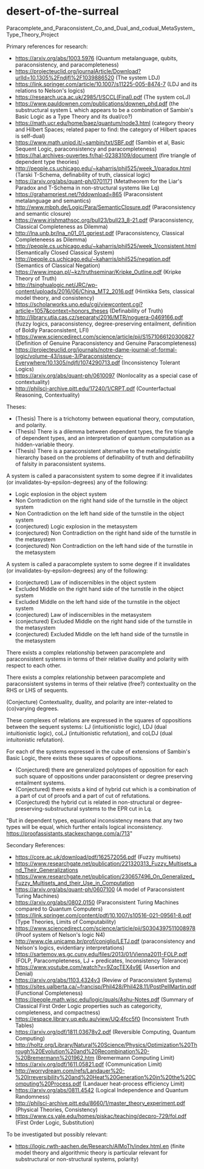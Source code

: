 # desert-of-the-surreal
Paracomplete_and_Paraconsistent_Co_and_Dual_and_codual_MetaSystem_Type_Theory_Project

Primary references for research:
* https://arxiv.org/abs/1003.5976 (Quantum metalanguage, qubits, paraconsistency, and paracompleteness)
* https://projecteuclid.org/journalArticle/Download?urlId=10.1305%2Fndjfl%2F1039886520 (The system LDJ)
* https://link.springer.com/article/10.1007/s11225-005-8474-7 (LDJ and its relations to Nelson's logics)
* https://research.uca.ac.uk/2985/1/SCCL(Final).pdf (The system coLJ)
* https://www.pauldownen.com/publications/downen_phd.pdf (the substructural system L which appears to be a combination of Sambin's Basic Logic as a Type Theory and its dual/co?)
* https://math.ucr.edu/home/baez/quantum/node3.html (category theory and Hilbert Spaces; related paper to find: the category of Hilbert spaces is self-dual)
* https://www.math.unipd.it/~sambin/txt/SBF.pdf (Sambin et al, Basic Sequent Logic, paraconsistency and paracompleteness)
* https://hal.archives-ouvertes.fr/hal-02383109/document (fire triangle of dependent type theories)
* http://people.cs.uchicago.edu/~kaharris/phil525/week_1/paradox.html (Tarski T-Schema, definability of truth, classical logic)
* https://arxiv.org/abs/quant-ph/0701171 (Metatheorem for the Liar's Paradox and T-Schema in non-structural systems like Lq)
* https://grahampriest.net/?ddownload=865 (Paraconsistent metalanguage and semantics)
* http://www.mbph.de/Logic/Para/SemanticClosure.pdf (Paraconsistency and semantic closure)
* https://www.irishmathsoc.org/bull23/bull23_8-21.pdf (Paraconsistency, Classical Completeness as Dilemma)
* http://lna.unb.br/lna_n01_01_gpriest.pdf (Paraconsistency, Classical Completeneess as Dilemma)
* http://people.cs.uchicago.edu/~kaharris/phil525/week_1/consistent.html (Semantically Closed Classical System)
* http://people.cs.uchicago.edu/~kaharris/phil525/negation.pdf (Semantics of Classical Negation)
* https://www.impan.pl/~kz/truthseminar/Kripke_Outline.pdf (Kripke Theory of Truth)
* http://tsinghualogic.net/JRC/wp-content/uploads/2016/06/China_MT2_2016.pdf (Hintikka Sets, classical model theory, and consistency)
* https://scholarworks.uno.edu/cgi/viewcontent.cgi?article=1057&context=honors_theses (Definability of Truth)
* http://library.utia.cas.cz/separaty/2016/MTR/noguera-0469166.pdf (fuzzy logics, paraconsistency, degree-preserving entailment, definition of Boldly Paraconsistent, LFI)
* https://www.sciencedirect.com/science/article/pii/S1571066120300827 (Definition of Genuine Paraconsistency and Genuine Paracompleteness)
* https://projecteuclid.org/journals/notre-dame-journal-of-formal-logic/volume-43/issue-3/Paraconsistency-Everywhere/10.1305/ndjfl/1074290713.pdf (Inconsistency Tolerant Logics)
* https://arxiv.org/abs/quant-ph/0610097 (Nonlocality as a special case of contextuality)
* http://philsci-archive.pitt.edu/17240/1/CRPT.pdf (Counterfactual Reasoning, Contextuality)

Theses:
* (Thesis) There is a trichotomy between equational theory, computation, and polarity.
* (Thesis) There is a dilemma between dependent types, the fire triangle of dependent types, and an interpretation of quantum computation as a hidden-variable theory.
* (Thesis) There is a paraconsistent alternative to the metalinguistic hierarchy based on the problems of definability of truth and definability of falsity in paraconsistent systems.

A system is called a paraconsistent system to some degree if it invalidates (or invalidates-by-epsilon-degrees) any of the following:
* Logic explosion in the object system
* Non Contradiction on the right hand side of the turnstile in the object system
* Non Contradiction on the left hand side of the turnstile in the object system
* (conjectured) Logic explosion in the metasystem
* (conjectured) Non Contradiction on the right hand side of the turnstile in the metasystem
* (conjectured) Non Contradiction on the left hand side of the turnstile in the metasystem

A system is called a paracomplete system to some degree if it invalidates (or invalidates-by-epsilon-degrees) any of the following:
* (conjectured) Law of indiscernibles in the object system
* Excluded Middle on the right hand side of the turnstile in the object system
* Excluded Middle on the left hand side of the turnstile in the object system
* (conjectured) Law of indiscernibles in the metasystem
* (conjectured) Excluded Middle on the right hand side of the turnstile in the metasystem
* (conjectured) Excluded Middle on the left hand side of the turnstile in the metasystem

There exists a complex relationship between paracomplete and paraconsistent systems in terms of their relative duality and polarity with respect to each other.

There exists a complex relationship between paracomplete and paraconsistent systems in terms of their relative (free?) contextuality on the RHS or LHS of sequents.

(Conjecture) Contextuality, duality, and polarity are inter-related to (co)varying degrees.

These complexes of relations are expressed in the squares of oppositions between the sequent systems:
LJ (intuitionistic logic), LDJ (dual intuitionistic logic), coLJ (intuitionistic refutation), and coLDJ (dual intuitonistic refutation).

For each of the systems expressed in the cube of extensions of Sambin's Basic Logic, there exists these squares of oppositions.
* (Conjectured) there are generalized polytopes of opposition for each such square of oppositions under paraconsistent or degree preserving entailment systems.
* (Conjectured) there exists a kind of hybrid cut which is a combination of a part of cut of proofs and a part of cut of refutations.
* (Conjectured) the hybrid cut is related in non-structural or degree-preserving-substructural systems to the EPR cut in Lq.

"But in dependent types, equational inconsistency means that any two types will be equal, which further entails logical inconsistency.
https://proofassistants.stackexchange.com/a/713"


Secondary References:
* https://core.ac.uk/download/pdf/162572056.pdf (Fuzzy multisets)
* https://www.researchgate.net/publication/221320313_Fuzzy_Multisets_and_Their_Generalizations
* https://www.researchgate.net/publication/230657496_On_Generalized_Fuzzy_Multisets_and_their_Use_in_Computation
* https://arxiv.org/abs/quant-ph/0607100 (A model of Paraconsistent Turing Machines)
* https://arxiv.org/abs/0802.0150 (Paraconsistent Turing Machines compared to Quantum Computers)
* https://link.springer.com/content/pdf/10.1007/s10516-021-09561-8.pdf (Type Theories, Limits of Computability)
* https://www.sciencedirect.com/science/article/pii/S0304397511008978 (Proof system of Nelson's logic N4)
* http://www.cle.unicamp.br/prof/coniglio/LETJ.pdf (paraconsistency and Nelson's logics, evidentiary interpretations)
* https://sartemov.ws.gc.cuny.edu/files/2013/01/Vienna2011-FOLP.pdf (FOLP, Paracompleteness, LJ + predicates, Inconsistency Tolerance)
* https://www.youtube.com/watch?v=9ZqcTEX4v9E (Assertion and Denial)
* https://arxiv.org/abs/1103.4324v3 (Review of Paraconsistent Systems)
* https://sites.ualberta.ca/~francisp/Phil428/Phil428.11/PostPellMartin.pdf (Functional Completeness)
* https://people.math.wisc.edu/logic/quals/Ashu-Notes.pdf (Summary of Classical First Order Logic properties such as categoricity, completeness, and compactness)
* https://espace.library.uq.edu.au/view/UQ:4fcc5f0 (Inconsistent Truth Tables)
* https://arxiv.org/pdf/1811.03678v2.pdf (Reversible Computing, Quantum Computing)
* http://holtz.org/Library/Natural%20Science/Physics/Optimization%20Through%20Evolution%20and%20Recombination%20-%20Bremermann%201962.htm (Bremermann Computing Limit)
* https://arxiv.org/pdf/1611.05821.pdf (Communication Limit)
* http://worrydream.com/refs/Landauer%20-%20Irreversibility%20and%20Heat%20Generation%20in%20the%20Computing%20Process.pdf (Landauer heat-process efficiency Limit)
* https://arxiv.org/abs/0811.4542 (Logical Independence and Quantum Randomness)
* http://philsci-archive.pitt.edu/8660/1/master_theory_experiment.pdf (Physical Theories, Consistency)
* https://www.cs.yale.edu/homes/piskac/teaching/decpro-729/fol.pdf (First Order Logic, Substitution)


To be investigated but possibly relevant:
* https://logic.rwth-aachen.de/Research/AlMoTh/index.html.en (finite model theory and algorithmic theory is particular relevant for substructural or non-structural systems, polarity)
